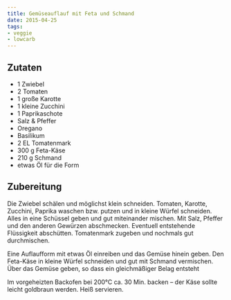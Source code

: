 ```yaml
---
title: Gemüseauflauf mit Feta und Schmand
date: 2015-04-25
tags:
- veggie
- lowcarb
---
```


## Zutaten
- 1     Zwiebel
- 2     Tomaten
- 1     große Karotte
- 1     kleine Zucchini
- 1     Paprikaschote
- Salz & Pfeffer
- Oregano
- Basilikum
- 2 EL  Tomatenmark
- 300 g Feta-Käse
- 210 g Schmand
- etwas Öl für die Form

## Zubereitung
Die Zwiebel schälen und möglichst klein schneiden. Tomaten, Karotte, Zucchini, Paprika waschen bzw. putzen und in kleine Würfel schneiden. Alles in eine Schüssel geben und gut miteinander mischen. Mit Salz, Pfeffer und den anderen Gewürzen abschmecken. Eventuell entstehende Flüssigkeit abschütten. Tomatenmark zugeben und nochmals gut durchmischen.

Eine Auflaufform mit etwas Öl einreiben und das Gemüse hinein geben. Den Feta-Käse in kleine Würfel schneiden und gut mit Schmand vermischen. Über das Gemüse geben, so dass ein gleichmäßiger Belag entsteht

Im vorgeheizten Backofen bei 200°C ca. 30 Min. backen – der Käse sollte leicht goldbraun werden. Heiß servieren.
